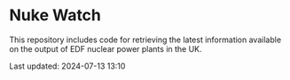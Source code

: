 # Nuke Watch

This repository includes code for retrieving the latest information available on the output of EDF nuclear power plants in the UK.

Last updated: 2024-07-13 13:10